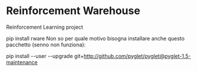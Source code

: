 # Reinforcement Warehouse
Reinforcement Learning project

pip install rware
Non so per quale motivo bisogna installare anche questo pacchetto (senno non funziona):

pip install --user --upgrade git+http://github.com/pyglet/pyglet@pyglet-1.5-maintenance
